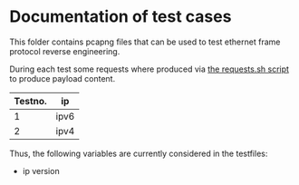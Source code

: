 # Documentation of test cases

This folder contains pcapng files that can be used to test ethernet frame protocol reverse engineering.

During each test some requests where produced via [the requests.sh script](../requests.sh) to produce payload content.

| Testno. | ip |
|---------|----|
| 1 | ipv6 |
| 2 | ipv4 |

Thus, the following variables are currently considered in the testfiles:
* ip version
